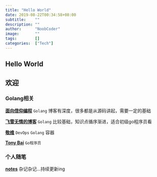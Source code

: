 ```yaml
---
title: "Hello World"
date: 2019-08-22T00:34:58+08:00
subtitle:    ""
description: ""
author:      "NoobCoder"
image:       ""
tags:        []
categories:  ["Tech"]
---
```


## Hello World

## 欢迎

### Golang相关

**[面向信仰编程](https://draveness.me/)** `Golang` 博客有深度，很多都是从源码讲起，需要一定的基础

**[飞雪无情的博客](https://www.flysnow.org/)** `Golang` 比较基础，知识点循序渐进，适合初级go程序员看

**[敬维](https://jingwei.link/)**  `DevOps` `Golang` 容器 

**[Tony Bai](https://tonybai.com/)** `Go程序员`

### 个人随笔

**[notes](https://github.com/noobcoderr/notes)**  杂记杂记...持续更新ing